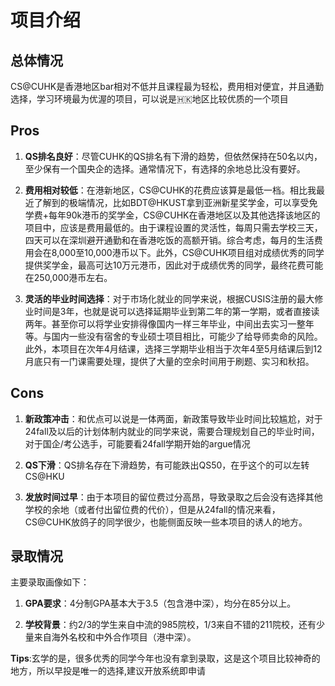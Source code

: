 # 项目介绍

## 总体情况
CS@CUHK是香港地区bar相对不低并且课程最为轻松，费用相对便宜，并且通勤选择，学习环境最为优渥的项目，可以说是🇭🇰地区比较优质的一个项目
## Pros

1. **QS排名良好**：尽管CUHK的QS排名有下滑的趋势，但依然保持在50名以内，至少保有一个国央企的选择。通常情况下，有选择的余地总比没有要好。

2. **费用相对较低**：在港新地区，CS@CUHK的花费应该算是最低一档。相比我最近了解到的极端情况，比如BDT@HKUST拿到亚洲新星奖学金，可以享受免学费+每年90k港币的奖学金，CS@CUHK在香港地区以及其他选择该地区的项目中，应该是费用最低的。由于课程设置的灵活性，每周只需去学校三天，四天可以在深圳避开通勤和在香港吃饭的高额开销。综合考虑，每月的生活费用会在8,000至10,000港币以下。此外，CS@CUHK项目组对成绩优秀的同学提供奖学金，最高可达10万元港币，因此对于成绩优秀的同学，最终花费可能在250,000港币左右。

3. **灵活的毕业时间选择**：对于市场化就业的同学来说，根据CUSIS注册的最大修业时间是3年，也就是说可以选择延期毕业到第二年的第一学期，或者直接读两年。甚至你可以将学业安排得像国内一样三年毕业，中间出去实习一整年等。与国内一些没有宿舍的专业硕士项目相比，可能少了给导师卖命的风险。此外，本项目在次年4月结课，选择三学期毕业相当于次年4至5月结课后到12月底只有一门课需要处理，提供了大量的空余时间用于刷题、实习和秋招。
   
## Cons
1. **新政策冲击**：和优点可以说是一体两面，新政策导致毕业时间比较尴尬，对于24fall及以后的计划体制内就业的同学来说，需要合理规划自己的毕业时间，对于国企/考公选手，可能要看24fall学期开始的argue情况

2. **QS下滑**：QS排名存在下滑趋势，有可能跌出QS50，在乎这个的可以左转CS@HKU
3. **发放时间过早**：由于本项目的留位费过分高昂，导致录取之后会没有选择其他学校的余地（或者付出留位费的代价），但是从24fall的情况来看，CS@CUHK放鸽子的同学很少，也能侧面反映一些本项目的诱人的地方。

## 录取情况

主要录取画像如下：

1. **GPA要求**：4分制GPA基本大于3.5（包含港中深），均分在85分以上。

2. **学校背景**：约2/3的学生来自中流的985院校，1/3来自不错的211院校，还有少量来自海外名校和中外合作项目（港中深）。

**Tips**:玄学的是，很多优秀的同学今年也没有拿到录取，这是这个项目比较神奇的地方，所以早投是唯一的选择,建议开放系统即申请

